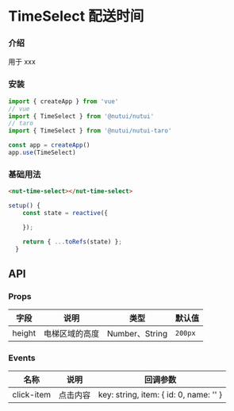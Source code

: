 # TimeSelect 配送时间

### 介绍

用于 xxx

### 安装

```javascript
import { createApp } from 'vue'
// vue
import { TimeSelect } from '@nutui/nutui'
// taro
import { TimeSelect } from '@nutui/nutui-taro'

const app = createApp()
app.use(TimeSelect)
```

### 基础用法

```html
<nut-time-select></nut-time-select>
```

```javascript
setup() {
    const state = reactive({

    });

    return { ...toRefs(state) };
  }
```

## API

### Props

| 字段 | 说明 | 类型 | 默认值 |
| --- | --- | --- | --- |
| height | 电梯区域的高度 | Number、String | `200px` |

### Events

| 名称 | 说明 | 回调参数 |
| --- | --- | --- |
| click-item | 点击内容 | key: string, item: { id: 0, name: '' } |
